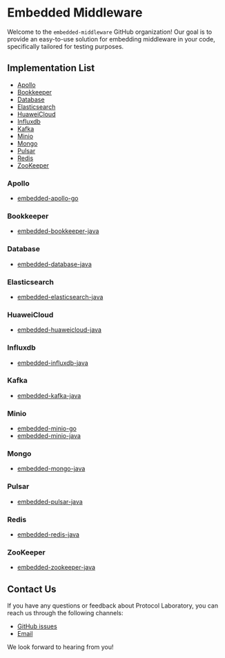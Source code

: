 # Embedded Middleware

Welcome to the `embedded-middleware` GitHub organization! Our goal is to provide an easy-to-use solution for embedding
middleware in your code, specifically tailored for testing purposes.

## Implementation List

- [Apollo](#Apollo)
- [Bookkeeper](#Bookkeeper)
- [Database](#Database)
- [Elasticsearch](#Elasticsearch)
- [HuaweiCloud](#HuaweiCloud)
- [Influxdb](#Influxdb)
- [Kafka](#Kafka)
- [Minio](#Minio)
- [Mongo](#Mongo)
- [Pulsar](#Pulsar)
- [Redis](#Redis)
- [ZooKeeper](#ZooKeeper)

### Apollo

- [embedded-apollo-go](https://github.com/embedded-middleware/embedded-apollo-go)

### Bookkeeper

- [embedded-bookkeeper-java](https://github.com/embedded-middleware/embedded-bookkeeper-java)

### Database

- [embedded-database-java](https://github.com/embedded-middleware/embedded-database-java)

### Elasticsearch

- [embedded-elasticsearch-java](https://github.com/embedded-middleware/embedded-elasticsearch-java)

### HuaweiCloud

- [embedded-huaweicloud-java](https://github.com/embedded-middleware/embedded-huaweicloud-java)

### Influxdb

- [embedded-influxdb-java](https://github.com/embedded-middleware/embedded-influxdb-java)

### Kafka

- [embedded-kafka-java](https://github.com/embedded-middleware/embedded-kafka-java)

### Minio

- [embedded-minio-go](https://github.com/embedded-middleware/embedded-minio-go)
- [embedded-minio-java](https://github.com/embedded-middleware/embedded-minio-java)

### Mongo

- [embedded-mongo-java](https://github.com/embedded-middleware/embedded-mongo-java)

### Pulsar

- [embedded-pulsar-java](https://github.com/embedded-middleware/embedded-pulsar-java)

### Redis

- [embedded-redis-java](https://github.com/embedded-middleware/embedded-redis-java)

### ZooKeeper

- [embedded-zookeeper-java](https://github.com/embedded-middleware/embedded-zookeeper-java)

## Contact Us

If you have any questions or feedback about Protocol Laboratory, you can reach us through the following channels:

- [GitHub issues](https://github.com/embedded-middleware/middlewares/issues)
- [Email](shoothzj@gmail.com)

We look forward to hearing from you!
